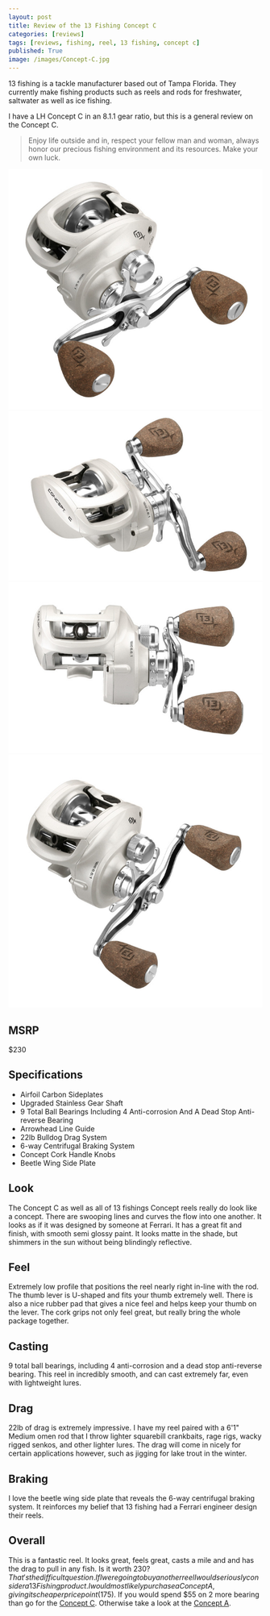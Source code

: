 ```yaml
---
layout: post
title: Review of the 13 Fishing Concept C
categories: [reviews]
tags: [reviews, fishing, reel, 13 fishing, concept c]
published: True
image: /images/Concept-C.jpg
---
```


<style>.parallax-background {background: url("/images/Concept-C.jpg");}</style>

13 fishing is a tackle manufacturer based out of Tampa Florida. They currently make fishing products such as reels and rods for freshwater, saltwater as well as ice fishing.

I have a LH Concept C in an 8.1.1 gear ratio, but this is a general review on the Concept C.

> Enjoy life outside and in, respect your fellow man and woman, always honor our precious fishing environment and its resources. Make your own luck.

<div  class="flexdad">
	<a href="/images/Concept-C-1.jpg" data-lightbox="13 Fishing Concept C" data-title="13 Fishing Concept C" target="_self" class="flexkid four"><img src="/images/Concept-C-1.jpg" alt="13 Fishing Concept C"></a>
	<a href="/images/Concept-C-2.jpg" data-lightbox="13 Fishing Concept C" data-title="13 Fishing Concept C" target="_self" class="flexkid four"><img src="/images/Concept-C-2.jpg" alt="13 Fishing Concept C"></a>
	<a href="/images/Concept-C-3.jpg" data-lightbox="13 Fishing Concept C" data-title="13 Fishing Concept C" target="_self" class="flexkid four"><img src="/images/Concept-C-3.jpg" alt="13 Fishing Concept C"></a>
	<a href="/images/Concept-C-4.jpg" data-lightbox="13 Fishing Concept C" data-title="13 Fishing Concept C" target="_self" class="flexkid four"><img src="/images/Concept-C-4.jpg" alt="13 Fishing Concept C"></a>
</div>

## MSRP
$230

## Specifications
* Airfoil Carbon Sideplates
* Upgraded Stainless Gear Shaft
* 9 Total Ball Bearings Including 4 Anti-corrosion And A Dead Stop Anti-reverse Bearing
* Arrowhead Line Guide
* 22lb Bulldog Drag System
* 6-way Centrifugal Braking System
* Concept Cork Handle Knobs
* Beetle Wing Side Plate

## Look
The Concept C as well as all of 13 fishings Concept reels really do look like a concept. There are swooping lines and curves the flow into one another. It looks as if it was designed by someone at Ferrari. It has a great fit and finish, with smooth semi glossy paint. It looks matte in the shade, but shimmers in the sun without being blindingly reflective.

## Feel
Extremely low profile that positions the reel nearly right in-line with the rod. The thumb lever is U-shaped and fits your thumb extremely well. There is also a nice rubber pad that gives a nice feel and helps keep your thumb on the lever. The cork grips not only feel great, but really bring the whole package together.

## Casting
9 total ball bearings, including 4 anti-corrosion and a dead stop anti-reverse bearing. This reel in incredibly smooth, and can cast extremely far, even with lightweight lures.

## Drag
22lb of drag is extremely impressive. I have my reel paired with a 6'1" Medium omen rod that I throw lighter squarebill crankbaits, rage rigs, wacky rigged senkos, and other lighter lures. The drag will come in nicely for certain applications however, such as jigging for lake trout in the winter.

## Braking
I love the beetle wing side plate that reveals the 6-way centrifugal braking system. It reinforces my belief that 13 fishing had a Ferrari engineer design their reels.

## Overall
This is a fantastic reel. It looks great, feels great, casts a mile and and has the drag to pull in any fish. Is it worth $230? That's the difficult question. If I were going to buy another reel I would seriously consider a 13 Fishing product. I would most likely purchase a Concept A, giving its cheaper price point ($175). If you would spend $55 on 2 more bearing than go for the <a href="http://store.13fishing.com/c/freshwater_reels_concept-c">Concept C</a>. Otherwise take a look at the <a href="http://store.13fishing.com/c/freshwater_reels_concept-a">Concept A</a>.